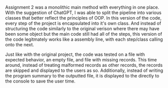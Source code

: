 Assignment 2 was a monolithic main method with everything in one place. With the suggestion of ChatGPT, I was able to split the pipeline into various classes that better reflect the principles of OOP. In this version of the code, every step of the project is encapsulated into it's own class. And instead of structuring the code similarly to the original verison where there may have been some object but the main code still had all of the steps, this version of the code legitmately works like a assembly line, with each step/class calling onto the next. 

Just like with the original project, the code was tested on a file with expected behavior, an empty file, and file with missing records. This time around, instead of treating malformed records as other records, the records are skipped and displayed to the users as so. Additionally, instead of writing the program summary to the outputted file, it is displayed to the directly to the console to save the user time.